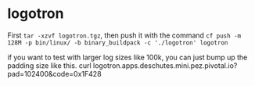 # logotron

First `tar -xzvf logotron.tgz`, then push it with the command `cf push -m 128M -p bin/linux/ -b binary_buildpack -c './logotron' logotron`

 if you want to test with larger log sizes like 100k, you can just bump up the padding size like this.
curl logotron.apps.deschutes.mini.pez.pivotal.io?pad=102400\&code=0x1F428
